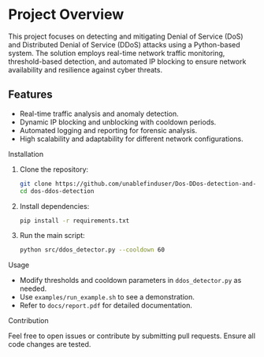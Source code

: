 # Project Overview

This project focuses on detecting and mitigating Denial of Service (DoS) and Distributed Denial of Service (DDoS) attacks using a Python-based system. The solution employs real-time network traffic monitoring, threshold-based detection, and automated IP blocking to ensure network availability and resilience against cyber threats.

## Features

- Real-time traffic analysis and anomaly detection.
- Dynamic IP blocking and unblocking with cooldown periods.
- Automated logging and reporting for forensic analysis.
- High scalability and adaptability for different network configurations.

Installation

1. Clone the repository:
    ```bash
    git clone https://github.com/unablefinduser/Dos-DDos-detection-and-mitigation
    cd dos-ddos-detection
    ```

2. Install dependencies:
    ```bash
    pip install -r requirements.txt
    ```

3. Run the main script:
    ```bash
    python src/ddos_detector.py --cooldown 60
    ```

Usage

- Modify thresholds and cooldown parameters in `ddos_detector.py` as needed.
- Use `examples/run_example.sh` to see a demonstration.
- Refer to `docs/report.pdf` for detailed documentation.

Contribution

Feel free to open issues or contribute by submitting pull requests. Ensure all code changes are tested.
